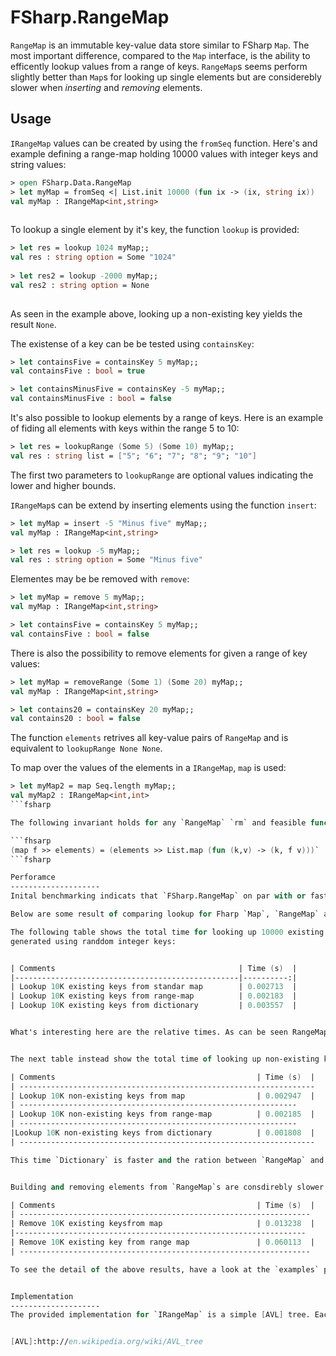 FSharp.RangeMap
===============
`RangeMap` is an immutable key-value data store similar to FSharp `Map`. The most important difference, compared to the `Map` interface, is the ability to efficently lookup values from a range of keys. `RangeMap`s seems perform slightly better than `Map`s for looking up single elements but are considerebly slower when *inserting* and *removing* elements.


Usage
---------
`IRangeMap` values can be created by using the `fromSeq` function. Here's and example defining a range-map holding 10000 values with integer keys and string values:

```fsharp
> open FSharp.Data.RangeMap
> let myMap = fromSeq <| List.init 10000 (fun ix -> (ix, string ix))
val myMap : IRangeMap<int,string>
    
```

To lookup a single element by it's key, the function `lookup` is provided:

```fsharp
> let res = lookup 1024 myMap;;
val res : string option = Some "1024"
    
> let res2 = lookup -2000 myMap;;
val res2 : string option = None
    
```
As seen in the example above, looking up a non-existing key yields the result `None`.

The existense of a key can be be tested using `containsKey`:

```fsharp
> let containsFive = containsKey 5 myMap;;
val containsFive : bool = true

> let containsMinusFive = containsKey -5 myMap;;
val containsMinusFive : bool = false

```

It's also possible to lookup elements by a range of keys. Here is an example of fiding all elements with keys within the range 5 to 10:

```fsharp
> let res = lookupRange (Some 5) (Some 10) myMap;;
val res : string list = ["5"; "6"; "7"; "8"; "9"; "10"]

```

The first two parameters to `lookupRange` are optional values indicating the lower and higher bounds.


`IRangeMap`s can be extend by inserting elements using the function `insert`:

```fsharp
> let myMap = insert -5 "Minus five" myMap;;
val myMap : IRangeMap<int,string>

> let res = lookup -5 myMap;;
val res : string option = Some "Minus five"
```

Elementes may be be removed with `remove`:
```fsharp
> let myMap = remove 5 myMap;;
val myMap : IRangeMap<int,string>

> let containsFive = containsKey 5 myMap;;
val containsFive : bool = false

```

There is also the possibility to remove elements for given a range of key values:

```fsharp
> let myMap = removeRange (Some 1) (Some 20) myMap;;
val myMap : IRangeMap<int,string>

> let contains20 = containsKey 20 myMap;;
val contains20 : bool = false
```

The function `elements` retrives all key-value pairs of `RangeMap` and is equivalent to `lookupRange None None`.

To map over the values of the elements in a `IRangeMap`, `map` is used:

```fsharp
> let myMap2 = map Seq.length myMap;;
val myMap2 : IRangeMap<int,int>
```fsharp

The following invariant holds for any `RangeMap` `rm` and feasible function `f`: 

```fhsarp
(map f >> elements) = (elements >> List.map (fun (k,v) -> (k, f v)))`
```fsharp

Perforamce
--------------------
Inital benchmarking indicats that `FSharp.RangeMap` on par with or faster than the standard FSharp `Map` implementation in terms of looking up elements using the `lookup` function. 

Below are some result of comparing lookup for Fharp `Map`, `RangeMap` and standard .NET dictionaries. 

The following table shows the total time for looking up 10000 existing keys from collections holding 100000 elements
generated using randdom integer keys:


| Comments                                         | Time (s)  |
|--------------------------------------------------|----------:|
| Lookup 10K existing keys from standar map        | 0.002713  |
| Lookup 10K existing keys from range-map          | 0.002183  |
| Lookup 10K existing keys from dictionary         | 0.003557  |


What's interesting here are the relative times. As can be seen RangeMap is fast than both `Dictionary` and `Map`.


The next table instead show the total time of looking up non-existing keys:

| Comments                                             | Time (s)  |
| ------------------------------------------------------------------
| Lookup 10K non-existing keys from map                | 0.002947  |
| --------------------------------------------------------------
| Lookup 10K non-existing keys from range-map          | 0.002185  |
| --------------------------------------------------------------
|Lookup 10K non-existing keys from dictionary          | 0.001808  |
| ------------------------------------------------------------------

This time `Dictionary` is faster and the ration between `RangeMap` and `Map` is similar.


Building and removing elements from `RangeMap`s are consdirebly slower than the equivalent functions on `Map`:

| Comments                                             | Time (s)  | 
| -----------------------------------------------------------------
| Remove 10K existing keysfrom map                     | 0.013238  |
|-----------------------------------------------------------------
| Remove 10K existing key from range map               | 0.060113  |
| -----------------------------------------------------------------

To see the detail of the above results, have a look at the `examples` project. 


Implementation
--------------------
The provided implementation for `IRangeMap` is a simple [AVL] tree. Each destructive operation on the tree, preserves a strict balance, where the difference between the maximum height of a the left and right sub-trees of any node is at most one.


[AVL]:http://en.wikipedia.org/wiki/AVL_tree










